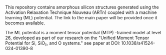 This repository contains amorphous silicon structures generated using the Activation Relaxation Technique Nouveau (ARTn) coupled with a machine learning (ML) potential. The link to the main paper will be provided once it becomes available.

The ML potential is a moment tensor potential (MTP) -trained model at level 26, developed as part of our research on the "Unified Moment Tensor Potential for Si, SiO₂, and O systems." see paper at DOI: 10.1038/s41524-024-01390-8